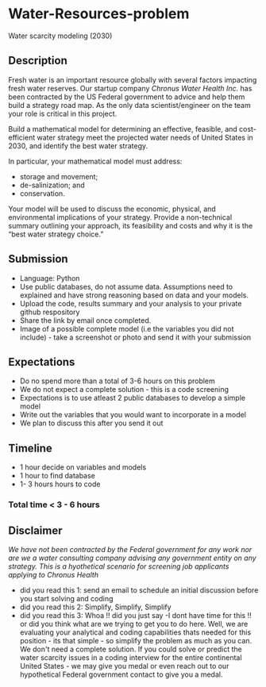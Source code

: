# Water-Resources-problem
Water scarcity modeling (2030)

## Description
Fresh water is an important resource globally with several factors impacting fresh water reserves. Our startup company *Chronus Water Health Inc.* has been contracted by the US Federal government to advice and help them build a strategy road map. As the only data scientist/engineer on the team your role is critical in this project. 

Build a mathematical model for determining an effective, feasible, and cost-efficient water strategy meet the projected water needs of United States in 2030, and identify the best water strategy. 

In particular, your mathematical model must address:
* storage and movement; 
* de-salinization; and 
* conservation. 

Your model will be used to discuss the economic, physical, and environmental implications of your strategy. Provide a non-technical summary outlining your approach, its feasibility and costs and why it is the “best water strategy choice.”


## Submission
* Language: Python
* Use public databases, do not assume data. Assumptions need to explained and have strong reasoning based on data and your models.
* Upload the code, results summary and your analysis to your private github respository 
* Share the link by email once completed.
* Image of a possible complete model (i.e the variables you did not include) - take a screenshot or photo and send it with your submission

## Expectations
* Do no spend more than a total of 3-6 hours on this problem
* We do not expect a complete solution - this is a code screening
* Expectations is to use atleast 2 public databases to develop a simple model
* Write out the variables that you would want to incorporate in a model
* We plan to discuss this after you send it out

## Timeline
* 1 hour decide on variables and models
* 1 hour to find database
* 1- 3 hours hours to code
### Total time < 3 - 6 hours

## Disclaimer 
*We have not been contracted by the Federal government for any work nor are we a water consulting company advising any government entity on any strategy. This is a hyothetical scenario for screening job applicants applying to Chronus Health*

* did you read this 1: send an email to schedule an initial discussion before you start solving and coding
* did you read this 2: Simplify, Simplify, Simplify
* did you read this 3: Whoa !! did you just say -I dont have time for this !!  or did you think what are we trying to get you to do here. Well, we are evaluating your analytical and coding capabilities thats needed for this position - its that simple - so simplify the problem as much as you can. We don't need a complete solution.  If you could solve or predict the water scarcity issues in a coding interview for the entire continental United States - we may give you medal or even reach out to our hypothetical Federal government contact to give you a medal.


